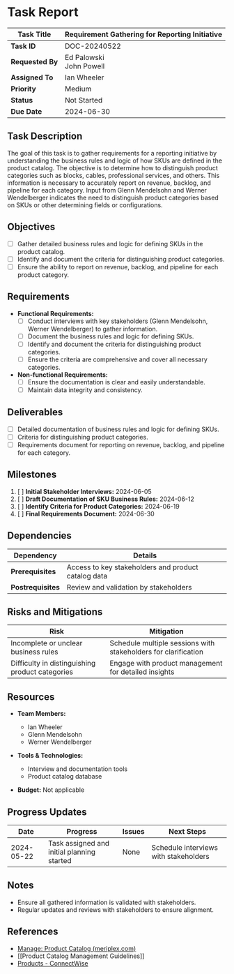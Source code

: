 # Task Report

| **Task Title**   | Requirement Gathering for Reporting Initiative |
| ---------------- | ---------------------------------------------- |
| **Task ID**      | DOC-20240522                                   |
| **Requested By** | Ed Palowski<br>John Powell                     |
| **Assigned To**  | Ian Wheeler                                    |
| **Priority**     | Medium                                         |
| **Status**       | Not Started                                    |
| **Due Date**     | 2024-06-30                                     |

## Task Description

The goal of this task is to gather requirements for a reporting initiative by understanding the business rules and logic of how SKUs are defined in the product catalog. The objective is to determine how to distinguish product categories such as blocks, cables, professional services, and others. This information is necessary to accurately report on revenue, backlog, and pipeline for each category. Input from Glenn Mendelsohn and Werner Wendelberger indicates the need to distinguish product categories based on SKUs or other determining fields or configurations.

## Objectives

- [ ]  Gather detailed business rules and logic for defining SKUs in the product catalog.
- [ ]  Identify and document the criteria for distinguishing product categories.
- [ ]  Ensure the ability to report on revenue, backlog, and pipeline for each product category.

## Requirements

- **Functional Requirements:**
    - [ ]  Conduct interviews with key stakeholders (Glenn Mendelsohn, Werner Wendelberger) to gather information.
    - [ ]  Document the business rules and logic for defining SKUs.
    - [ ]  Identify and document the criteria for distinguishing product categories.
    - [ ]  Ensure the criteria are comprehensive and cover all necessary categories.

- **Non-functional Requirements:**    
    - [ ]  Ensure the documentation is clear and easily understandable.
    - [ ]  Maintain data integrity and consistency.

## Deliverables

- [ ]  Detailed documentation of business rules and logic for defining SKUs.
- [ ]  Criteria for distinguishing product categories.
- [ ]  Requirements document for reporting on revenue, backlog, and pipeline for each category.

## Milestones

1. [ ]  **Initial Stakeholder Interviews:** 2024-06-05
2. [ ]  **Draft Documentation of SKU Business Rules:** 2024-06-12
3. [ ]  **Identify Criteria for Product Categories:** 2024-06-19
4. [ ]  **Final Requirements Document:** 2024-06-30

## Dependencies

|**Dependency**|**Details**|
|---|---|
|**Prerequisites**|Access to key stakeholders and product catalog data|
|**Postrequisites**|Review and validation by stakeholders|

## Risks and Mitigations

|**Risk**|**Mitigation**|
|---|---|
|Incomplete or unclear business rules|Schedule multiple sessions with stakeholders for clarification|
|Difficulty in distinguishing product categories|Engage with product management for detailed insights|

## Resources

- **Team Members:**
    - Ian Wheeler
    - Glenn Mendelsohn
    - Werner Wendelberger

- **Tools & Technologies:**
    - Interview and documentation tools
    - Product catalog database

- **Budget:** Not applicable

## Progress Updates

|**Date**|**Progress**|**Issues**|**Next Steps**|
|---|---|---|---|
|2024-05-22|Task assigned and initial planning started|None|Schedule interviews with stakeholders|

## Notes

- Ensure all gathered information is validated with stakeholders.
- Regular updates and reviews with stakeholders to ensure alignment.

## References

- [Manage: Product Catalog (meriplex.com)](https://connect.meriplex.com/v4_6_release/ConnectWise.aspx?locale=en_US#XQAACABaAAAAAAAAAAA9iIoG07$U9XZqpLgsNh4oLBjXAw2UR$ZvUcrqictbnx0_BMcdsZ5Q6OJUFtMBn7ZMg_hpPtbY6QBMfpTesM7HmABVL$17jeTldcZjnDRx$8BFgA==??ProductList)
- [[Product Catalog Management Guidelines]]
- [Products - ConnectWise](https://docs.connectwise.com/ConnectWise_Documentation/040/015)